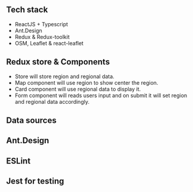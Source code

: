## Tech stack

- ReactJS + Typescript
- Ant.Design
- Redux & Redux-toolkit
- OSM, Leaflet & react-leaflet

## Redux store & Components

- Store will store region and regional data.
- Map component will use region to show center the region.
- Card component will use regional data to display it.
- Form component will reads users input and on submit it will set region and regional data accordingly.

## Data sources

## Ant.Design

## ESLint

## Jest for testing
